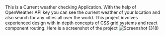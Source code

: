 This is a Current weather checking Application. With the help of OpenWeather API key you can see the current weather of your location and also search for any cities all over the world.
This project involves experienced design with in depth concepts of CSS grid systems and react component routing. Here is a screenshot of the project
![Screenshot (318)](https://github.com/subhankarcoder/Weatherify/assets/77930959/a25c9b16-90e3-4144-9b8b-e5870cf50c19)
